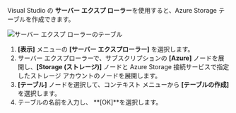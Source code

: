 Visual Studio の **サーバー エクスプ ローラー**を使用すると、Azure Storage テーブルを作成できます。

![サーバー エクスプ ローラーのテーブル][Image1]

1. **[表示]** メニューの **[サーバー エクスプローラー]** を選択します。
2. サーバー エクスプローラーで、サブスクリプションの **[Azure]** ノードを展開し、**[Storage (ストレージ)]** ノードと Azure Storage 接続サービスで指定したストレージ アカウントのノードを展開します。
3. **[テーブル]** ノードを選択して、コンテキスト メニューから **[テーブルの作成]** を選択します。
4. テーブルの名前を入力し、 **[OK]**を選択します。   

[Image1]: ./media/vs-storage-getting-started-tables-include/vs-storage-create-tables-in-Server-Explorer.png

<!--HONumber=Jan17_HO3-->


